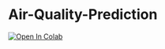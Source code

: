 # Air-Quality-Prediction
[![Open In Colab](https://colab.research.google.com/assets/colab-badge.svg)](https://colab.research.google.com/drive/1zKmcNPlGiAKN19KAhPHMlgtH1pVWXsoB)
